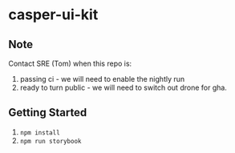 # casper-ui-kit

## Note
Contact SRE (Tom) when this repo is:

1. passing ci - we will need to enable the nightly run
2. ready to turn public - we will need to switch out drone for gha.

## Getting Started

1. `npm install`
2. `npm run storybook`
